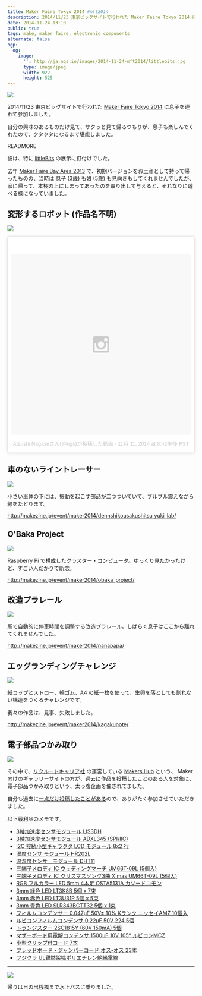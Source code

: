 ```yaml
---
title: Maker Faire Tokyo 2014 #mft2014
description: 2014/11/23 東京ビッグサイトで行われた Maker Faire Tokyo 2014 に息子を連れて参加しました。
date: 2014-11-24 13:10
public: true
tags: make, maker faire, electronic components
alternate: false
ogp:
  og:
    image:
      '': http://ja.ngs.io/images/2014-11-24-mft2014/littlebits.jpg
      type: image/jpeg
      width: 922
      height: 525
---
```


![](2014-11-24-mft2014/littlebits.jpg)

2014/11/23 東京ビッグサイトで行われた [Maker Faire Tokyo 2014] に息子を連れて参加しました。

自分の興味のあるものだけ見て、サクっと見て帰るつもりが、息子も楽しんでくれたので、クタクタになるまで堪能しました。

READMORE

彼は、特に [littleBits] の展示に釘付けでした。

去年 [Maker Faire Bay Area 2013] で、初期バージョンをお土産として持って帰ったものの、当時は 息子 (3歳) も娘 (5歳) も見向きもしてくれませんでしたが、家に帰って、本棚の上にしまってあったのを取り出して与えると、それなりに遊べる様になっていました。

## 変形するロボット (作品名不明)

![](2014-11-24-mft2014/robot.gif)

<blockquote class="instagram-media" data-instgrm-version="4" style=" background:#FFF; border:0; border-radius:3px; box-shadow:0 0 1px 0 rgba(0,0,0,0.5),0 1px 10px 0 rgba(0,0,0,0.15); margin: 1px; max-width:658px; padding:0; width:99.375%; width:-webkit-calc(100% - 2px); width:calc(100% - 2px);"><div style="padding:8px;"> <div style=" background:#F8F8F8; line-height:0; margin-top:40px; padding:50% 0; text-align:center; width:100%;"> <div style=" background:url(data:image/png;base64,iVBORw0KGgoAAAANSUhEUgAAACwAAAAsCAMAAAApWqozAAAAGFBMVEUiIiI9PT0eHh4gIB4hIBkcHBwcHBwcHBydr+JQAAAACHRSTlMABA4YHyQsM5jtaMwAAADfSURBVDjL7ZVBEgMhCAQBAf//42xcNbpAqakcM0ftUmFAAIBE81IqBJdS3lS6zs3bIpB9WED3YYXFPmHRfT8sgyrCP1x8uEUxLMzNWElFOYCV6mHWWwMzdPEKHlhLw7NWJqkHc4uIZphavDzA2JPzUDsBZziNae2S6owH8xPmX8G7zzgKEOPUoYHvGz1TBCxMkd3kwNVbU0gKHkx+iZILf77IofhrY1nYFnB/lQPb79drWOyJVa/DAvg9B/rLB4cC+Nqgdz/TvBbBnr6GBReqn/nRmDgaQEej7WhonozjF+Y2I/fZou/qAAAAAElFTkSuQmCC); display:block; height:44px; margin:0 auto -44px; position:relative; top:-22px; width:44px;"></div></div><p style=" color:#c9c8cd; font-family:Arial,sans-serif; font-size:14px; line-height:17px; margin-bottom:0; margin-top:8px; overflow:hidden; padding:8px 0 7px; text-align:center; text-overflow:ellipsis; white-space:nowrap;"><a href="https://instagram.com/p/vuq7jyPjd3/" style=" color:#c9c8cd; font-family:Arial,sans-serif; font-size:14px; font-style:normal; font-weight:normal; line-height:17px; text-decoration:none;" target="_top">Atsushi Nagaseさん(@ngs)が投稿した動画</a> - <time style=" font-family:Arial,sans-serif; font-size:14px; line-height:17px;" datetime="2014-11-23T04:42:45+00:00">11月 11, 2014 at 8:42午後 PST</time></p></div></blockquote>
<script async defer src="//platform.instagram.com/en_US/embeds.js"></script>

## 車のないライントレーサー

![](2014-11-24-mft2014/linetracer.gif)

小さい車体の下には、振動を起こす部品が二つついていて、ブルブル震えながら線をたどります。

http://makezine.jp/event/maker2014/dennshikousakushitsu_yuki_lab/

## O&apos;Baka Project

![](2014-11-24-mft2014/obaka-raspi.jpg)

Raspberry Pi で構成したクラスター・コンピュータ。ゆっくり見たかったけど、すごい人だかりで断念。

http://makezine.jp/event/maker2014/obaka_project/

## 改造プラレール

![](2014-11-24-mft2014/plarail.jpg)

駅で自動的に停車時間を調整する改造プラレール。しばらく息子はここから離れてくれませんでした。

http://makezine.jp/event/maker2014/nanapapa/

## エッグランディングチャレンジ

![](2014-11-24-mft2014/egg-landing.jpg)

紙コップとストロー、輪ゴム、A4 の紙一枚を使って、生卵を落としても割れない構造をつくるチャレンジです。

我々の作品は、見事、失敗しました。

http://makezine.jp/event/maker2014/kagakunote/


## 電子部品つかみ取り

![](2014-11-24-mft2014/makers-hub-devices.jpg)

その中で、[リクルートキャリア社](http://www.recruitcareer.co.jp/) の運営している [Makers Hub] という、
Maker 向けのギャラリーサイトの方が、過去に作品を投稿したことのある人を対象に、電子部品つかみ取りという、太っ腹企画を催されてました。

自分も過去に[一点だけ投稿したことがある](https://makershub.jp/make/244)ので、ありがたく参加させていただきました。

以下戦利品のメモです。

- [3軸加速度センサモジュール LIS3DH](http://akizukidenshi.com/catalog/g/gK-06791/)
- [3軸加速度センサモジュール ADXL345 (SPI/IIC)](http://akizukidenshi.com/catalog/g/gM-06724/)
- [I2C 接続小型キャラクタ LCD モジュール 8x2 行](http://akizukidenshi.com/catalog/g/gP-06669/)
- [湿度センサ モジュール HR202L](http://akizukidenshi.com/catalog/g/gM-07004/)
- [温湿度センサ　モジュール DHT11](http://akizukidenshi.com/catalog/g/gM-07003/)
- [三端子メロディ IC ウェディングマーチ UM66T-09L (5個入)](http://akizukidenshi.com/catalog/g/gI-06991/)
- [三端子メロディ IC クリスマスソング3曲 X&apos;mas UM66T-09L (5個入)](http://akizukidenshi.com/catalog/g/gI-06991/)
- [RGB フルカラー LED 5mm 4本足 OSTA5131A カソードコモン](http://akizukidenshi.com/catalog/g/gI-02476/)
- [3mm 緑色 LED LT3K8B 5個 x 7束](http://akizukidenshi.com/catalog/g/gI-07646/)
- [3mm 赤色 LED LT3U31P 5個 x 5束](http://akizukidenshi.com/catalog/g/gI-02320/)
- [3mm 青色 LED SLR343BCTT32 5個 x 1束](http://www.mouser.jp/ProductDetail/ROHM-Semiconductor/SLR343BCTT32/?qs=4kLU8WoGk0st3eecqBZxrg%3D%3D)
- [フィルムコンデンサー 0.047&micro;F 50V&plusmn; 10% Kランク ニッセイAMZ 10個入](http://akizukidenshi.com/catalog/g/gP-05482/)
- [ルビコンフィルムコンデンサ 0.22&micro;F 50V 224 5個](http://akizukidenshi.com/catalog/g/gP-07511/)
- [トランジスター 2SC1815Y (60V 150mA) 5個](http://akizukidenshi.com/catalog/g/gI-04268/)
- [マザーボード用電解コンデンサ 1500&micro;F 10V 105&deg; ルビコンMCZ](http://akizukidenshi.com/catalog/g/gP-02360/)
- [小型クリップ付コード 7本](http://akizukidenshi.com/catalog/g/gC-04352/)
- [ブレッドボード・ジャンパーコード オス-オス 23本](http://akizukidenshi.com/catalog/g/gC-05159/)
- [フジクラ UL難燃架橋ポリエチレン絶縁電線](http://densenkan.com/item/index.php?mode=show&item_num=237)

----

![](2014-11-24-mft2014/pier.jpg)

帰りは日の出桟橋まで水上バスに乗りました。


[Maker Faire Tokyo 2014]: http://makezine.jp/event/mft2014/
[Makers Hub]: https://makershub.jp/
[littleBits]: http://littlebits.cc/
[maker Faire Bay Area 2013]: http://makerfaire.com/bayarea-2013/

